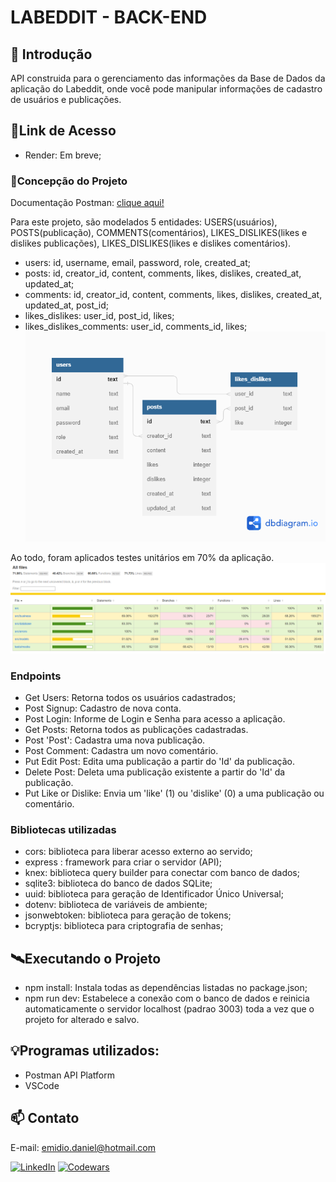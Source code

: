 # LABEDDIT - BACK-END

## 📖 Introdução

API construida para o gerenciamento das informações da Base de Dados da aplicação do Labeddit, onde você pode manipular informações de cadastro de usuários e publicações.

## 🔗Link de Acesso
- Render: Em breve;  

### 📄Concepção do Projeto
Documentação Postman: [clique aqui!]('https://documenter.getpostman.com/view/24460616/2s93JnUmbg')

Para este projeto, são modelados 5 entidades: USERS(usuários), POSTS(publicação), COMMENTS(comentários), LIKES_DISLIKES(likes e dislikes publicações), LIKES_DISLIKES(likes e dislikes comentários).

- users: id, username, email, password, role, created_at;
- posts: id, creator_id, content, comments, likes, dislikes, created_at, updated_at;
- comments: id, creator_id, content, comments, likes, dislikes, created_at, updated_at, post_id;
- likes_dislikes: user_id, post_id, likes;
- likes_dislikes_comments: user_id, comments_id, likes;
![Preview](./src/assets/diagram.png)

Ao todo, foram aplicados testes unitários em 70% da aplicação.
![Preview](./src/assets/coverage.png)

### Endpoints
- Get Users: Retorna todos os usuários cadastrados;
- Post Signup: Cadastro de nova conta.
- Post Login: Informe de Login e Senha para acesso a aplicação.
- Get Posts: Retorna todos as publicações cadastradas.
- Post 'Post': Cadastra uma nova publicação.
- Post Comment: Cadastra um novo comentário.
- Put Edit Post: Edita uma publicação a partir do 'Id' da publicação.
- Delete Post: Deleta uma publicação existente a partir do 'Id' da publicação.
- Put Like or Dislike: Envia um 'like' (1) ou 'dislike' (0) a uma publicação ou comentário.

### Bibliotecas utilizadas
- cors: biblioteca para liberar acesso externo ao servido;
- express : framework para criar o servidor (API);
- knex: biblioteca query builder para conectar com banco de dados;
- sqlite3: biblioteca do banco de dados SQLite;
- uuid: biblioteca para geração de Identificador Único Universal;
- dotenv: biblioteca de variáveis de ambiente;
- jsonwebtoken: biblioteca para geração de tokens;
- bcryptjs: biblioteca para criptografia de senhas;

## 🛰Executando o Projeto
- npm install: Instala todas as dependências listadas no package.json;
- npm run dev: Estabelece a conexão com o banco de dados e reinicia automaticamente o servidor localhost (padrao 3003) toda a vez que o projeto for alterado e salvo.

## 💡Programas utilizados:
- Postman API Platform
- VSCode

## 📫 Contato

E-mail: emidio.daniel@hotmail.com

[![LinkedIn](https://img.shields.io/badge/LinkedIn-0077B5?style=for-the-badge&logo=linkedin&logoColor=white)](https://www.linkedin.com/in/danielemidio1988/)
[![Codewars](https://img.shields.io/badge/Codewars-B1361E?style=for-the-badge&logo=Codewars&logoColor=white)](https://www.codewars.com/users/DanielEmidio1988)
